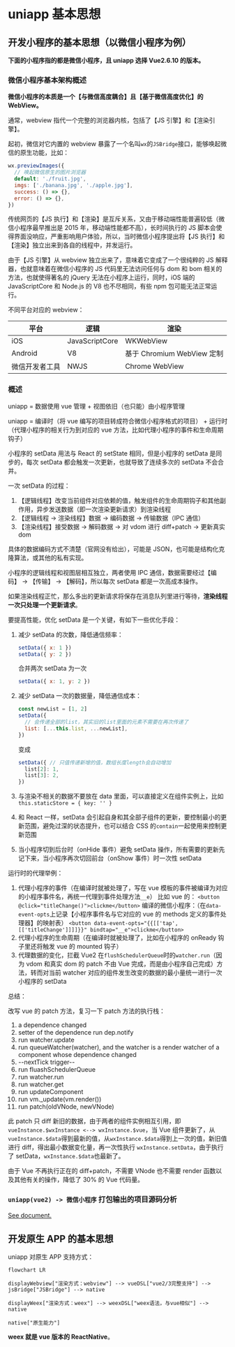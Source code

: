 # uniapp 基本思想

## 开发小程序的基本思想（以微信小程序为例）

**下面的小程序指的都是微信小程序，且 uniapp 选择 Vue2.6.10 的版本。**

### 微信小程序基本架构概述

**微信小程序的本质是一个【与微信高度耦合】且【基于微信高度优化】的 WebView。**

通常，webview 指代一个完整的浏览器内核，包括了【JS 引擎】和【渲染引擎】。

起初，微信对它内置的 webview 暴露了一个名叫`wx`的`JSBridge`接口，能够唤起微信的原生功能，比如：

```js
wx.previewImages({
  // 唤起微信原生的图片浏览器
  default: './fruit.jpg',
  imgs: ['./banana.jpg', './apple.jpg'],
  success: () => {},
  error: () => {},
})
```

传统网页的【JS 执行】和【渲染】是互斥关系，又由于移动端性能普遍较低（微信小程序最早推出是 2015 年，移动端性能都不高），长时间执行的 JS 脚本会使得界面没响应，严重影响用户体验，所以，当时微信小程序提出将【JS 执行】和【渲染】独立出来到各自的线程中，并发运行。

由于【JS 引擎】从 webview 独立出来了，意味着它变成了一个很纯粹的 JS 解释器，也就意味着在微信小程序的 JS 代码里无法访问任何与 dom 和 bom 相关的方法，也就使得著名的 jQuery 无法在小程序上运行，同时，iOS 端的 JavaScriptCore 和 Node.js 的 V8 也不尽相同，有些 npm 包可能无法正常运行。

不同平台对应的 webview：

| 平台           | 逻辑           | 渲染                       |
| -------------- | -------------- | -------------------------- |
| iOS            | JavaScriptCore | WKWebView                  |
| Android        | V8             | 基于 Chromium WebView 定制 |
| 微信开发者工具 | NWJS           | Chrome WebView             |

### 概述

uniapp = 数据使用 vue 管理 + 视图依旧（也只能）由小程序管理

uniapp = 编译时（将 vue 编写的项目转成符合微信小程序格式的项目） + 运行时（代理小程序的相关行为到对应的 vue 方法，比如代理小程序的事件和生命周期钩子）

小程序的 setData 用法与 React 的 setState 相同，但是小程序的 setData 是同步的，每次 setData 都会触发一次更新，也就导致了连续多次的 setData 不会合并。

一次 setData 的过程：

1. 【逻辑线程】改变当前组件对应依赖的值，触发组件的生命周期钩子和其他副作用，异步发送数据（即一次渲染更新请求）到渲染线程
2. 【逻辑线程 -> 渲染线程】数据 -> 编码数据 -> 传输数据（IPC 通信）
3. 【渲染线程】接受数据 -> 解码数据 -> 对 vdom 进行 diff+patch -> 更新真实 dom

具体的数据编码方式不清楚（官网没有给出），可能是 JSON，也可能是结构化克隆算法，或其他的私有实现。

小程序的逻辑线程和视图层相互独立，两者使用 IPC 通信，数据需要经过【编码】 -> 【传输】 -> 【解码】，所以每次 setData 都是一次高成本操作。

如果渲染线程正忙，那么多出的更新请求将保存在消息队列里进行等待，**渲染线程一次只处理一个更新请求**。

要提高性能，优化 setData 是一个关键，有如下一些优化手段：

1. 减少 setData 的次数，降低通信频率：

   ```js
   setData({ x: 1 })
   setData({ y: 2 })
   ```

   合并两次 setData 为一次

   ```js
   setData({ x: 1, y: 2 })
   ```

2. 减少 setData 一次的数据量，降低通信成本：

   ```js
   const newList = [1, 2]
   setData({
     // 会传递全部的list，其实旧的list里面的元素不需要在再次传递了
     list: [...this.list, ...newList],
   })
   ```

   变成

   ```js
   setData({ // 只值传递新增的值，数组长度length会自动增加
     list[2]: 1,
     list[3]: 2,
   })
   ```

3. 与渲染不相关的数据不要放在 data 里面，可以直接定义在组件实例上，比如`this.staticStore = { key: '' }`
4. 和 React 一样，setData 会引起自身和其全部子组件的更新，要控制最小的更新范围，避免过深的状态提升，也可以结合 CSS 的`contain`一起使用来控制更新范围
5. 当小程序切到后台时（onHide 事件）避免 setData 操作，所有需要的更新先记下来，当小程序再次切回前台（onShow 事件）时一次性 setData

运行时的代理举例：

1. 代理小程序的事件（在编译时就被处理了，写在 vue 模板的事件被编译为对应的小程序事件名，再统一代理到事件处理方法`__e`）
   比如 vue 的：
   `<button @click="titleChange()">clickme</button>`
   编译的微信小程序：（在`data-event-opts`上记录【小程序事件名与它对应的 vue 的 methods 定义的事件处理器】的映射表）
   `<button data-event-opts="{{[['tap',[['titleChange']]]]}}" bindtap="__e">clickme</button>`
2. 代理小程序的生命周期（在编译时就被处理了，比如在小程序的 onReady 钩子里还将触发 vue 的 mounted 钩子）
3. 代理数据的变化，拦截 Vue2 在`flushSchedulerQueue`时的`watcher.run`（因为 vdom 和真实 dom 的 patch 不由 Vue 完成，而是由小程序自己完成）方法，转而对当前 watcher 对应的组件发生改变的数据的最小量统一进行一次小程序的 setData

总结：

改写 vue 的 patch 方法，复习一下 patch 方法的执行栈：

1. a dependence changed
2. setter of the dependence run dep.notify
3. run watcher.update
4. run queueWatcher(watcher), and the watcher is a render watcher of a component whose dependence changed
5. --nextTick trigger--
6. run fluashSchedulerQueue
7. run watcher.run
8. run watcher.get
9. run updateComponent
10. run vm.\_update(vm.render())
11. run patch(oldVNode, newVNode)

此 patch 只 diff 新旧的数据，由于两者的组件实例相互引用，即`vueInstance.$wxInstance <--> wxInstance.$vue`，当 Vue 组件更新了，从`vueInstance.$data`得到最新的值，从`wxInstance.$data`得到上一次的值，新旧值进行 diff，得出最小数据变化量，再一次性执行 `wxInstance.setData`，由于执行了 setData，`wxInstance.$data`也最新了。

由于 Vue 不再执行正在的 diff+patch，不需要 VNode 也不需要 render 函数以及其他有关的操作，降低了 30% 的 Vue 代码量。

### `uniapp(vue2) -> 微信小程序` 打包输出的项目源码分析

[See document.](./uniappVue2ToWX.md)

## 开发原生 APP 的基本思想

uniapp 对原生 APP 支持方式：

```mermaid
flowchart LR

displayWebview["渲染方式：webview"] --> vueDSL["vue2/3完整支持"] --> jsBridge["JSBridge"] --> native

displayWeex["渲染方式：weex"] --> weexDSL["weex语法，与vue相似"] --> native

native["原生能力"]

```

**weex 就是 vue 版本的 ReactNative**。
